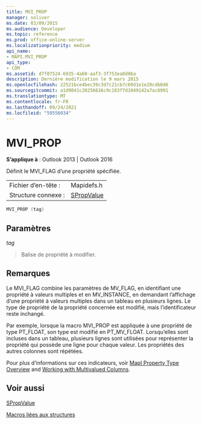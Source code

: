```yaml
---
title: MVI_PROP
manager: soliver
ms.date: 03/09/2015
ms.audience: Developer
ms.topic: reference
ms.prod: office-online-server
ms.localizationpriority: medium
api_name:
- MAPI.MVI_PROP
api_type:
- COM
ms.assetid: d7f07524-6935-4a60-aaf3-3f753ea8d86a
description: Dernière modification le 9 mars 2015
ms.openlocfilehash: 22521bce4bec39c3d7c21cb7c69d1e1e20cdb0d6
ms.sourcegitcommit: a1d9041c20256616c9c183f7d1049142a7ac6991
ms.translationtype: MT
ms.contentlocale: fr-FR
ms.lasthandoff: 09/24/2021
ms.locfileid: "59556034"
---
```

# <a name="mvi_prop"></a>MVI_PROP

  
  
**S’applique à** : Outlook 2013 | Outlook 2016 
  
Définit le MVI_FLAG d’une propriété spécifiée. 
  
|||
|:-----|:-----|
|Fichier d’en-tête :  <br/> |Mapidefs.h  <br/> |
|Structure connexe :  <br/> |[SPropValue](spropvalue.md) <br/> |
   
```cpp
MVI_PROP (tag)
```

## <a name="parameters"></a>Paramètres

 _tag_
  
> Balise de propriété à modifier.
    
## <a name="remarks"></a>Remarques

Le MVI_FLAG combine les paramètres de MV_FLAG, en identifiant une propriété à valeurs multiples et en MV_INSTANCE, en demandant l’affichage d’une propriété à valeurs multiples dans un tableau en plusieurs lignes. Le type de propriété de la propriété concernée est modifié, mais l’identificateur reste inchangé. 
  
Par exemple, lorsque la macro MVI_PROP est appliquée à une propriété de type PT_FLOAT, son type est modifié en PT_MV_FLOAT. Lorsqu’elles sont incluses dans un tableau, plusieurs lignes sont utilisées pour représenter la propriété qui possède une ligne pour chaque valeur. Les propriétés des autres colonnes sont répétées. 
  
Pour plus d’informations sur ces indicateurs, voir [MapI Property Type Overview](mapi-property-type-overview.md) and [Working with Multivalued Columns](working-with-multivalued-columns.md).
  
## <a name="see-also"></a>Voir aussi



[SPropValue](spropvalue.md)


[Macros liées aux structures](macros-related-to-structures.md)

